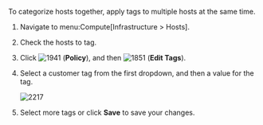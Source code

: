 To categorize hosts together, apply tags to multiple hosts at the same
time.

1.  Navigate to menu:Compute\[Infrastructure \> Hosts\].

2.  Check the hosts to tag.

3.  Click ![1941](1941.png) (**Policy**), and then ![1851](1851.png)
    (**Edit Tags**).

4.  Select a customer tag from the first dropdown, and then a value for
    the tag.
    
    ![2217](2217.png)

5.  Select more tags or click **Save** to save your changes.
